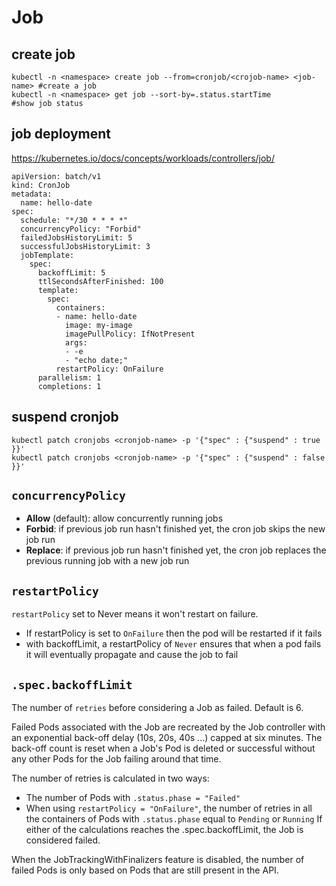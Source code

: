 # Job

## create job
```
kubectl -n <namespace> create job --from=cronjob/<crojob-name> <job-name> #create a job
kubectl -n <namespace> get job --sort-by=.status.startTime                #show job status
```

## job deployment
https://kubernetes.io/docs/concepts/workloads/controllers/job/
```
apiVersion: batch/v1
kind: CronJob
metadata:
  name: hello-date
spec:
  schedule: "*/30 * * * *"
  concurrencyPolicy: "Forbid"  
  failedJobsHistoryLimit: 5
  successfulJobsHistoryLimit: 3
  jobTemplate:
    spec:
      backoffLimit: 5
      ttlSecondsAfterFinished: 100
      template:
        spec:
          containers:
          - name: hello-date
            image: my-image
            imagePullPolicy: IfNotPresent
            args:
            - -e
            - "echo date;"
          restartPolicy: OnFailure
      parallelism: 1
      completions: 1
```

## suspend cronjob
```
kubectl patch cronjobs <cronjob-name> -p '{"spec" : {"suspend" : true }}'
kubectl patch cronjobs <cronjob-name> -p '{"spec" : {"suspend" : false }}'
```

## `concurrencyPolicy`
- **Allow** (default): allow concurrently running jobs
- **Forbid**: if previous job run hasn't finished yet, the cron job skips the new job run
- **Replace**: if previous job run hasn't finished yet, the cron job replaces the previous running job with a new job run

## `restartPolicy`
`restartPolicy` set to Never means it won't restart on failure. 
- If restartPolicy is set to `OnFailure` then the pod will be restarted if it fails
- with backoffLimit, a restartPolicy of `Never` ensures that when a pod fails it will eventually propagate and cause the job to fail

## `.spec.backoffLimit`
The number of `retries` before considering a Job as failed. Default is 6. 

Failed Pods associated with the Job are recreated by the Job controller with an exponential back-off delay (10s, 20s, 40s ...) capped at six minutes. 
The back-off count is reset when a Job's Pod is deleted or successful without any other Pods for the Job failing around that time.

The number of retries is calculated in two ways:
- The number of Pods with `.status.phase = "Failed"`
- When using `restartPolicy = "OnFailure"`, the number of retries in all the containers of Pods with `.status.phase` equal to `Pending` or `Running`
If either of the calculations reaches the .spec.backoffLimit, the Job is considered failed.

When the JobTrackingWithFinalizers feature is disabled, the number of failed Pods is only based on Pods that are still present in the API.
